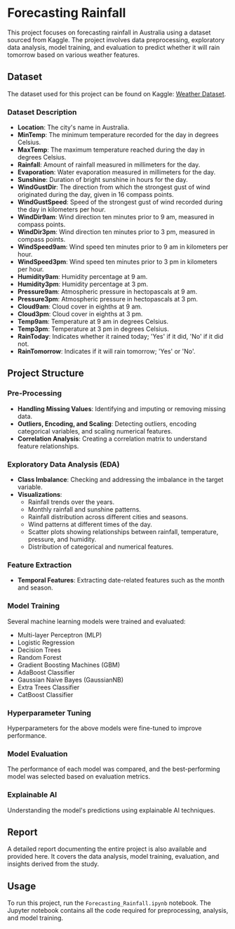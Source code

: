 # Forecasting Rainfall

This project focuses on forecasting rainfall in Australia using a dataset sourced from Kaggle. The project involves data preprocessing, exploratory data analysis, model training, and evaluation to predict whether it will rain tomorrow based on various weather features.

## Dataset

The dataset used for this project can be found on Kaggle: [Weather Dataset](https://www.kaggle.com/datasets/jsphyg/weather-dataset-rattle-package/data).

### Dataset Description

- **Location**: The city's name in Australia.
- **MinTemp**: The minimum temperature recorded for the day in degrees Celsius.
- **MaxTemp**: The maximum temperature reached during the day in degrees Celsius.
- **Rainfall**: Amount of rainfall measured in millimeters for the day.
- **Evaporation**: Water evaporation measured in millimeters for the day.
- **Sunshine**: Duration of bright sunshine in hours for the day.
- **WindGustDir**: The direction from which the strongest gust of wind originated during the day, given in 16 compass points.
- **WindGustSpeed**: Speed of the strongest gust of wind recorded during the day in kilometers per hour.
- **WindDir9am**: Wind direction ten minutes prior to 9 am, measured in compass points.
- **WindDir3pm**: Wind direction ten minutes prior to 3 pm, measured in compass points.
- **WindSpeed9am**: Wind speed ten minutes prior to 9 am in kilometers per hour.
- **WindSpeed3pm**: Wind speed ten minutes prior to 3 pm in kilometers per hour.
- **Humidity9am**: Humidity percentage at 9 am.
- **Humidity3pm**: Humidity percentage at 3 pm.
- **Pressure9am**: Atmospheric pressure in hectopascals at 9 am.
- **Pressure3pm**: Atmospheric pressure in hectopascals at 3 pm.
- **Cloud9am**: Cloud cover in eighths at 9 am.
- **Cloud3pm**: Cloud cover in eighths at 3 pm.
- **Temp9am**: Temperature at 9 am in degrees Celsius.
- **Temp3pm**: Temperature at 3 pm in degrees Celsius.
- **RainToday**: Indicates whether it rained today; 'Yes' if it did, 'No' if it did not.
- **RainTomorrow**: Indicates if it will rain tomorrow; 'Yes' or 'No'.

## Project Structure

### Pre-Processing

- **Handling Missing Values**: Identifying and imputing or removing missing data.
- **Outliers, Encoding, and Scaling**: Detecting outliers, encoding categorical variables, and scaling numerical features.
- **Correlation Analysis**: Creating a correlation matrix to understand feature relationships.

### Exploratory Data Analysis (EDA)

- **Class Imbalance**: Checking and addressing the imbalance in the target variable.
- **Visualizations**: 
  - Rainfall trends over the years.
  - Monthly rainfall and sunshine patterns.
  - Rainfall distribution across different cities and seasons.
  - Wind patterns at different times of the day.
  - Scatter plots showing relationships between rainfall, temperature, pressure, and humidity.
  - Distribution of categorical and numerical features.

### Feature Extraction

- **Temporal Features**: Extracting date-related features such as the month and season.

### Model Training

Several machine learning models were trained and evaluated:
- Multi-layer Perceptron (MLP)
- Logistic Regression
- Decision Trees
- Random Forest
- Gradient Boosting Machines (GBM)
- AdaBoost Classifier
- Gaussian Naive Bayes (GaussianNB)
- Extra Trees Classifier
- CatBoost Classifier

### Hyperparameter Tuning

Hyperparameters for the above models were fine-tuned to improve performance.

### Model Evaluation

The performance of each model was compared, and the best-performing model was selected based on evaluation metrics.

### Explainable AI

Understanding the model's predictions using explainable AI techniques.

## Report

A detailed report documenting the entire project is also available and provided here. It covers the data analysis, model training, evaluation, and insights derived from the study.

## Usage

To run this project, run the `Forecasting_Rainfall.ipynb` notebook. The Jupyter notebook contains all the code required for preprocessing, analysis, and model training.

